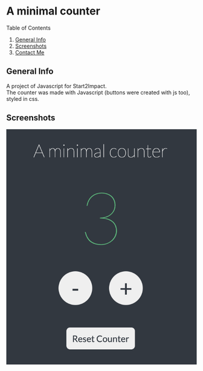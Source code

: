 # A minimal counter

<!-- TABLE OF CONTENTS -->
  <summary>Table of Contents</summary>
  <ol>
    <li>
      <a href="#general-info">General Info</a>
    </li>
    <li><a href="#download">Screenshots</a></li>
    <li><a href="#contactMe">Contact Me</a></li>
  </ol>
  
## General Info

A project of Javascript for Start2Impact.<br>
The counter was made with Javascript (buttons were created with js too), styled in css.

## Screenshots

<img src="readme_img/Counter_1.png">
